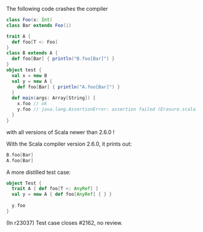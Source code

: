 The following code crashes the compiler
```scala
class Foo(x: Int)
class Bar extends Foo(1)

trait A {
  def foo[T <: Foo]
}
class B extends A {
  def foo[Bar] { println("B.foo[Bar]") }
}
object test {
  val x = new B
  val y = new A {
    def foo[Bar] { println("A.foo[Bar]") }
  }
  def main(args: Array[String]) {
    x.foo // ok
    y.foo // java.lang.AssertionError: assertion failed (Erasure.scala:441 in r18338))
  }
}
```
with all versions of Scala newer than 2.6.0 !

With the Scala compiler version 2.6.0, it prints out:
```scala
B.foo[Bar]
A.foo[Bar]
```
A more distilled test case:
```scala
object Test {
  trait A { def foo[T <: AnyRef] }
  val y = new A { def foo[AnyRef] { } }
    
  y.foo
}
```
(In r23037) Test case closes #2162, no review.
